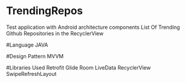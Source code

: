 # TrendingRepos
Test application with Android architecture components
List Of Trending Github Repositories in the RecyclerView

#Language
JAVA

#Design Pattern
MVVM

#Libraries Used
Retrofit
Glide
Room
LiveData
RecyclerView
SwipeRefreshLayout
